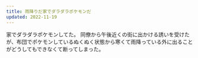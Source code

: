 ```yaml
---
title: 雨降りだ家でダラダラポケモンだ
updated: 2022-11-19
---
```


家でダラダラポケモンしてた。
同僚から午後近くの街に出かける誘いを受けたが、布団でポケモンしているぬくぬく状態から寒くて雨降っている外に出ることがどうしてもできなくて断ってしまった。
